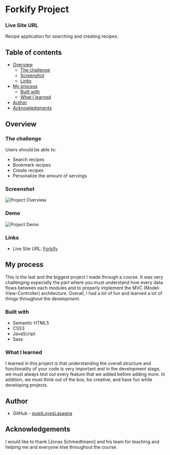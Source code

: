 # Forkify Project

### Live Site URL

Recipe application for searching and creating recipes.

## Table of contents

- [Overview](#overview)
  - [The challenge](#the-challenge)
  - [Screenshot](#screenshot)
  - [Links](#links)
- [My process](#my-process)
  - [Built with](#built-with)
  - [What I learned](#what-i-learned)
- [Author](#author)
- [Acknowledgments](#acknowledgments)

## Overview

### The challenge

Users should be able to:

- Search recipes
- Bookmark recipes
- Create recipes
- Personalize the amount of servings

### Screenshot

![Project Overview](./assests/forkify.png)

### Demo

![Project Demo](./assests/demo.gif)

### Links

- Live Site URL: [Forkify]()

## My process

This is the last and the biggest project I made through a course. It was very challenging especially the part where you must understand how every data flows between each modules and to properly implement the MVC (Model-View-Controller) architecture. Overall, I had a lot of fun and learned a lot of things throughout the development.

### Built with

- Semantic HTML5
- CSS3
- JavaScript
- Sass

### What I learned

I learned in this project is that understanding the overall structure and functionality of your code is very important and in the development stage, we must always test out every feature that we added before adding more. In addition, we must think out of the box, be creative, and have fun while developing projects.

## Author

- GitHub - [quielLovesLasagna](https://github.com/quielLovesLasagna)

## Acknowledgements

I would like to thank [Jonas Schmedtmann] and his team for teaching and helping me and everyone else throughout the course.
